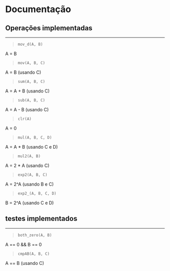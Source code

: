 # Documentação
## Operações implementadas
---
> `mov_d(A, B)`

A = B 

> `mov(A, B, C)`

A = B (usando C)

> `sum(A, B, C)`

A = A + B (usando C)

> `sub(A, B, C)`

A = A - B (usando C)

> `clr(A)`

A = 0

> `mul(A, B, C, D)`

A = A * B (usando C e D)

> `mul2(A, B)`

A = 2 * A (usando C)

> `exp2(A, B, C)`

A = 2^A (usando B e C)

> `exp2_(A, B, C, D)`

B = 2^A (usando C e D)



## testes implementados
---
> `both_zero(A, B)`

A == 0 && B == 0

> `cmpAB(A, B, C)`

A == B (usando C)